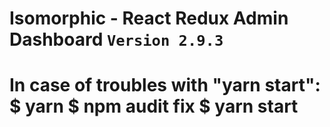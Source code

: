 # Isomorphic - React Redux Admin Dashboard `Version 2.9.3`
# In case of troubles with "yarn start": $ yarn $ npm audit fix $ yarn start

